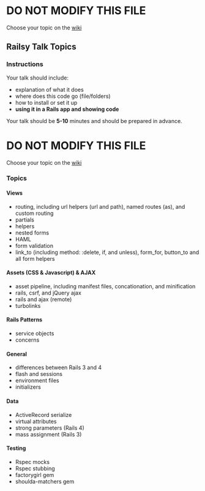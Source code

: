 # DO NOT MODIFY THIS FILE
Choose your topic on the [wiki](https://github.com/chi-rock-doves-2015/phase-3-guide/wiki/Railsy-Talks)

## Railsy Talk Topics

### Instructions

Your talk should include:
* explanation of what it does
* where does this code go (file/folders)
* how to install or set it up
* **using it in a Rails app and showing code**

Your talk should be **5-10** minutes and should be prepared in
advance.

# DO NOT MODIFY THIS FILE
Choose your topic on the [wiki](../../../wiki/railsy-talk-topics)

### Topics

#### Views
* routing, including url helpers (url and path), named routes (as), and
custom routing
* partials
* helpers
* nested forms
* HAML
* form validation
* link_to (including method: :delete, if, and unless), form_for,
button_to and all form helpers

#### Assets (CSS & Javascript) & AJAX
* asset pipeline, including manifest files, concationation, and
minification
* rails, csrf, and jQuery ajax
* rails and ajax (remote)
* turbolinks

#### Rails Patterns
* service objects
* concerns

#### General
* differences between Rails 3 and 4
* flash and sessions
* environment files
* initializers

#### Data
* ActiveRecord serialize
* virtual attributes
* strong parameters (Rails 4)
* mass assignment (Rails 3)

#### Testing
* Rspec mocks
* Rspec stubbing
* factorygirl gem
* shoulda-matchers gem





